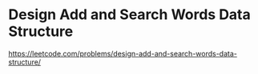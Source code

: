 # Design Add and Search Words Data Structure

https://leetcode.com/problems/design-add-and-search-words-data-structure/





